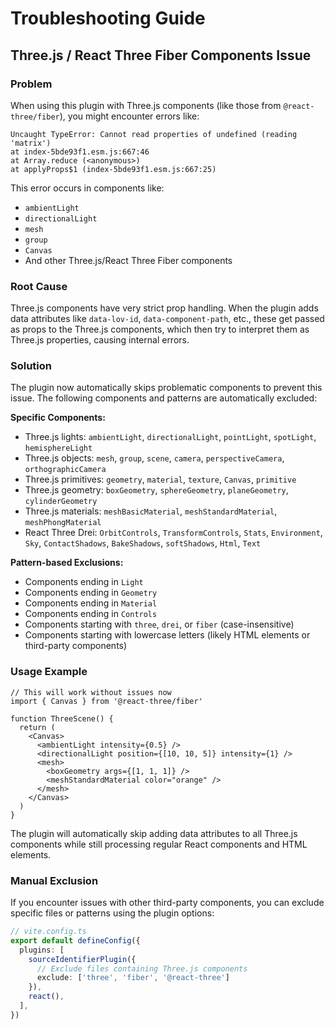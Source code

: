 # Troubleshooting Guide

## Three.js / React Three Fiber Components Issue

### Problem
When using this plugin with Three.js components (like those from `@react-three/fiber`), you might encounter errors like:

```
Uncaught TypeError: Cannot read properties of undefined (reading 'matrix')
at index-5bde93f1.esm.js:667:46
at Array.reduce (<anonymous>)
at applyProps$1 (index-5bde93f1.esm.js:667:25)
```

This error occurs in components like:
- `ambientLight`
- `directionalLight`
- `mesh`
- `group`
- `Canvas`
- And other Three.js/React Three Fiber components

### Root Cause
Three.js components have very strict prop handling. When the plugin adds data attributes like `data-lov-id`, `data-component-path`, etc., these get passed as props to the Three.js components, which then try to interpret them as Three.js properties, causing internal errors.

### Solution
The plugin now automatically skips problematic components to prevent this issue. The following components and patterns are automatically excluded:

**Specific Components:**
- Three.js lights: `ambientLight`, `directionalLight`, `pointLight`, `spotLight`, `hemisphereLight`
- Three.js objects: `mesh`, `group`, `scene`, `camera`, `perspectiveCamera`, `orthographicCamera`
- Three.js primitives: `geometry`, `material`, `texture`, `Canvas`, `primitive`
- Three.js geometry: `boxGeometry`, `sphereGeometry`, `planeGeometry`, `cylinderGeometry`
- Three.js materials: `meshBasicMaterial`, `meshStandardMaterial`, `meshPhongMaterial`
- React Three Drei: `OrbitControls`, `TransformControls`, `Stats`, `Environment`, `Sky`, `ContactShadows`, `BakeShadows`, `softShadows`, `Html`, `Text`

**Pattern-based Exclusions:**
- Components ending in `Light`
- Components ending in `Geometry`
- Components ending in `Material`
- Components ending in `Controls`
- Components starting with `three`, `drei`, or `fiber` (case-insensitive)
- Components starting with lowercase letters (likely HTML elements or third-party components)

### Usage Example
```tsx
// This will work without issues now
import { Canvas } from '@react-three/fiber'

function ThreeScene() {
  return (
    <Canvas>
      <ambientLight intensity={0.5} />
      <directionalLight position={[10, 10, 5]} intensity={1} />
      <mesh>
        <boxGeometry args={[1, 1, 1]} />
        <meshStandardMaterial color="orange" />
      </mesh>
    </Canvas>
  )
}
```

The plugin will automatically skip adding data attributes to all Three.js components while still processing regular React components and HTML elements.

### Manual Exclusion
If you encounter issues with other third-party components, you can exclude specific files or patterns using the plugin options:

```typescript
// vite.config.ts
export default defineConfig({
  plugins: [
    sourceIdentifierPlugin({
      // Exclude files containing Three.js components
      exclude: ['three', 'fiber', '@react-three']
    }),
    react(),
  ],
})
``` 